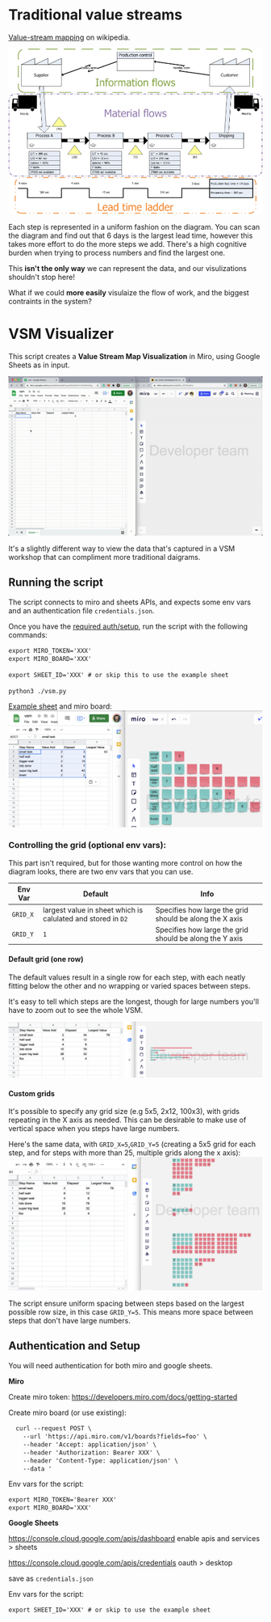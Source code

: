 # Traditional value streams

[Value-stream mapping](https://en.wikipedia.org/wiki/Value-stream_mapping) on wikipedia.

![ValueStreamMap Parts](static/ValueStreamMapParts.png)

Each step is represented in a uniform fashion on the diagram. You can scan the diagram and find out that 6 days is the largest lead time, however this takes more effort to do the more steps we add. There's a high cognitive burden when trying to process numbers and find the largest one.

This **isn't the only way** we can represent the data, and our visulizations shouldn't stop here!

What if we could **more easily** visulaize the flow of work, and the biggest contraints in the system?

# VSM Visualizer

This script creates a **Value Stream Map Visualization** in Miro, using Google Sheets as in input.

![vsm](static/vsm.gif)

It's a slightly different way to view the data that's captured in a VSM workshop that can compliment more traditional daigrams.


## Running the script

The script connects to miro and sheets APIs, and expects some env vars and an authentication file `credentials.json`.

Once you have the [required auth/setup](#authentication-and-setup), run the script with the following commands:

```
export MIRO_TOKEN='XXX'
export MIRO_BOARD='XXX'

export SHEET_ID='XXX' # or skip this to use the example sheet

python3 ./vsm.py
```

[Example sheet](https://docs.google.com/spreadsheets/d/1uazcbZjvfpCHL2ZwPoVc0gWjK7R5pMO9D8cxkKQ40C0/) and miro board:
![sheet and miro](static/sheet-and-miro.png)

### Controlling the grid (optional env vars):

This part isn't required, but for those wanting more control on how the diagram looks, there are two env vars that you can use.

| Env Var  | Default | Info  |
|---|---|---|
| `GRID_X`  | largest value in sheet which is calulated and stored in `D2` | Specifies how large the grid should be along the X axis  |
| `GRID_Y` | `1` |  Specifies how large the grid should be along the Y axis |

#### Default grid (one row)
The default values result in a single row for each step, with each neatly fitting below the other and no wrapping or varied spaces between steps.

It's easy to tell which steps are the longest, though for large numbers you'll have to zoom out to see the whole VSM.

![grids](static/grid-single.png)

#### Custom grids
It's possible to specify any grid size (e.g 5x5, 2x12, 100x3), with grids repeating in the X axis as needed. This can be desirable to make use of vertical space when you steps have large numbers.

Here's the same data, with `GRID_X=5`,`GRID_Y=5` (creating a 5x5 grid for each step, and for steps with more than 25, multiple grids along the x axis):
![grids](static/grids.png)

The script ensure uniform spacing between steps based on the largest possible row size, in this case `GRID_Y=5`. This means more space between steps that don't have large numbers.

## Authentication and Setup

You will need authentication for both miro and google sheets.

**Miro**

Create miro token: https://developers.miro.com/docs/getting-started

Create miro board (or use existing):

```
  curl --request POST \
    --url 'https://api.miro.com/v1/boards?fields=foo' \
    --header 'Accept: application/json' \
    --header 'Authorization: Bearer XXX' \
    --header 'Content-Type: application/json' \
    --data '
```

Env vars for the script:
```
export MIRO_TOKEN='Bearer XXX'
export MIRO_BOARD='XXX'

```

**Google Sheets**

https://console.cloud.google.com/apis/dashboard
enable apis and services > sheets

https://console.cloud.google.com/apis/credentials
oauth > desktop

save as `credentials.json`

Env vars for the script:
```
export SHEET_ID='XXX' # or skip to use the example sheet
```
